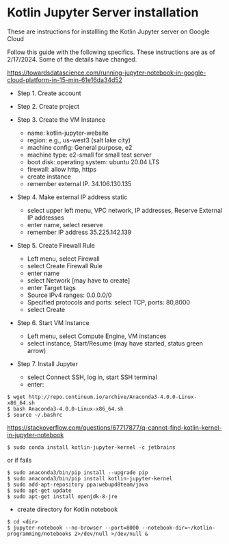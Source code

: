 # Kotlin Jupyter Server installation

These are instructions for installling the Kotlin Jupyter server on Google Cloud

Follow this guide with the following specifics. 
These instructions are as of 2/17/2024. Some of the details have changed.

https://towardsdatascience.com/running-jupyter-notebook-in-google-cloud-platform-in-15-min-61e16da34d52

- Step 1. Create account
- Step 2. Create project
- Step 3. Create the VM Instance
  -  name: kotlin-jupyter-website
  -  region: e.g., us-west3 (salt lake city)
  -  machine config: General purpose, e2
  -  machine type: e2-small for small test server
  -  boot disk: operating system: ubuntu 20.04 LTS
  -  firewall: allow http, https
  -  create instance
  -  remember external IP.
34.106.130.135

- Step 4. Make external IP address static
  - select upper left menu, VPC network, IP addresses, Reserve External IP addresses
  - enter name, select reserve
  - remember IP address
35.225.142.139

- Step 5. Create Firewall Rule
  - Left menu, select Firewall
  - select Create Firewall Rule
  - enter name
  - select Network [may have to create]
  - enter Target tags
  - Source IPv4 ranges: 0.0.0.0/0
  - Specified protocols and ports: select TCP, ports: 80,8000
  - select Create

- Step 6. Start VM Instance
  - Left menu, select Compute Engine, VM instances
  - select instance, Start/Resume (may have started, status green arrow)

- Step 7. Install Jupyter
  - select Connect SSH, log in, start SSH terminal
  - enter:
```
$ wget http://repo.continuum.io/archive/Anaconda3-4.0.0-Linux-x86_64.sh
$ bash Anaconda3-4.0.0-Linux-x86_64.sh
$ source ~/.bashrc
```
https://stackoverflow.com/questions/67717877/q-cannot-find-kotlin-kernel-in-jupyter-notebook
```
$ sudo conda install kotlin-jupyter-kernel -c jetbrains
```
or if fails
```
$ sudo anaconda3/bin/pip install --upgrade pip
$ sudo anaconda3/bin/pip install kotlin-jupyter-kernel
$ sudo add-apt-repository ppa:webupd8team/java
$ sudo apt-get update
$ sudo apt-get install openjdk-8-jre
```
- create directory for Kotlin notebook
```
$ cd <dir>
$ jupyter-notebook --no-browser --port=8000 --notebook-dir=~/kotlin-programming/notebooks 2>/dev/null >/dev/null &
```
